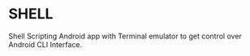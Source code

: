# SHELL
Shell Scripting Android app with Terminal emulator to get control over Android CLI Interface.
